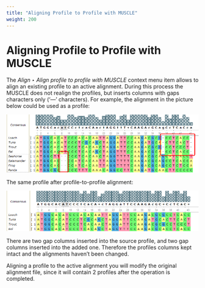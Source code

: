 ```yaml
---
title: "Aligning Profile to Profile with MUSCLE"
weight: 200
---
```



# Aligning Profile to Profile with MUSCLE

The _Align ‣ Align profile to profile with MUSCLE_ context menu item allows to align an existing profile to an active alignment. During this process the MUSCLE does not realign the profiles, but inserts columns with gaps characters only (‘—’ characters). For example, the alignment in the picture below could be used as a profile:


![](/images/65930836/65930837.png)

The same profile after profile-to-profile alignment:


![](/images/65930836/65930838.png)

There are two gap columns inserted into the source profile, and two gap columns inserted into the added one. Therefore the profiles columns kept intact and the alignments haven’t been changed.

Aligning a profile to the active alignment you will modify the original alignment file, since it will contain 2 profiles after the operation is completed.
